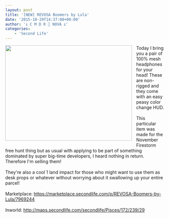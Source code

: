 ```yaml
---
layout: post
title: '[NEW] REVOSA Boomers by Lula'
date: '2015-10-29T14:37:00+00:00'
author: '𐕣 C M D R ░ NOVA 𐕣'
categories:
    - 'Second Life'
---
```


<div style="clear: both; text-align: center;">
<a href="http://cmdr-nova.online/wp-content/uploads/2015/10/boomersad.png" style="clear: left; float: left; margin-bottom: 1em; margin-right: 1em;"><img border="0" height="300" src="http://cmdr-nova.online/wp-content/uploads/2015/10/boomersad-300x225.png" width="400" /></a></div>
Today I bring you a pair of 100% mesh headphones for your head! These are non-rigged and they come with an easy peasy color change HUD.<br />
<br />
This particular item was made for the November Firestorm free hunt thing but as usual with applying to be part of something dominated by super big-time developers, I heard nothing in return. Therefore I'm selling them!<br />
<br />
They're also a cool 1 land impact for those who might want to use them as desk props or whatever without worrying about it swallowing up your entire parcel!<br />
<br />
Marketplace: <a href="https://marketplace.secondlife.com/p/REVOSA-Boomers-by-Lula/7969244">https://marketplace.secondlife.com/p/REVOSA-Boomers-by-Lula/7969244</a><br />
<br />
Inworld: <a href="http://maps.secondlife.com/secondlife/Pisces/172/239/29">http://maps.secondlife.com/secondlife/Pisces/172/239/29</a>